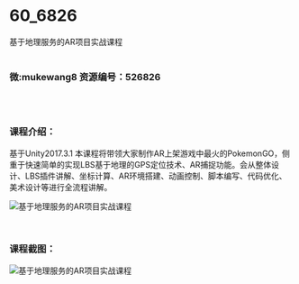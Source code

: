 # 60_6826
基于地理服务的AR项目实战课程
<br/></br>
<h3>微:mukewang8 资源编号：526826</h3>
<br/></br>
<h3>课程介绍：</h3>
<p>基于Unity2017.3.1 本课程将带领大家制作<a title="查看与 AR 相关的文章" target="_blank">AR</a>上架游戏中最火的PokemonGO，侧重于快速简单的实现LBS基于地理的GPS定位技术、<a title="查看与 AR 相关的文章" target="_blank">AR</a>捕捉功能。会从整体设计、LBS插件讲解、坐标计算、AR环境搭建、动画控制、脚本编写、代码优化、美术设计等进行全流程讲解。</p>
<p><img src="https://www.ko996.com/wp-content/uploads/img/2019/09/1-300x169.png" alt="基于地理服务的AR项目实战课程"></p>
<p>&nbsp;</p>
<h3>课程截图：</h3>
<p><img src="https://www.ko996.com/wp-content/uploads/img/2019/09/2-2.png" alt="基于地理服务的AR项目实战课程"></p>
